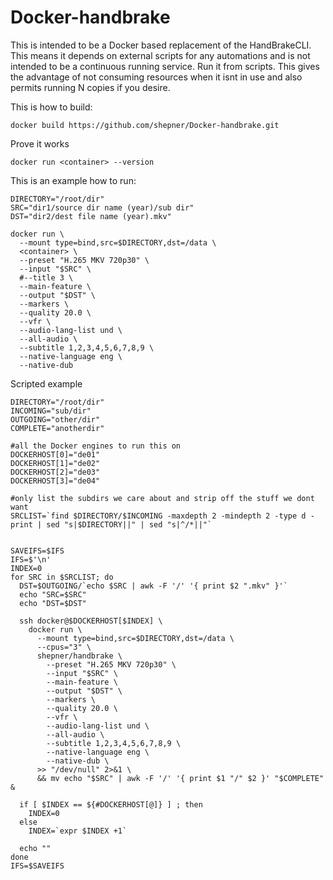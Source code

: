# Docker-handbrake

This is intended to be a Docker based replacement of the HandBrakeCLI.  This means it depends on external scripts for any automations and is not intended to be a continuous running service.  Run it from scripts.  This gives the advantage of not consuming resources when it isnt in use and also permits running N copies if you desire.


This is how to build:

``` shell
docker build https://github.com/shepner/Docker-handbrake.git
```


Prove it works

``` shell
docker run <container> --version
```


This is an example how to run:

``` shell
DIRECTORY="/root/dir"
SRC="dir1/source dir name (year)/sub dir"
DST="dir2/dest file name (year).mkv"

docker run \
  --mount type=bind,src=$DIRECTORY,dst=/data \
  <container> \
  --preset "H.265 MKV 720p30" \
  --input "$SRC" \
  #--title 3 \
  --main-feature \
  --output "$DST" \
  --markers \
  --quality 20.0 \
  --vfr \
  --audio-lang-list und \
  --all-audio \
  --subtitle 1,2,3,4,5,6,7,8,9 \
  --native-language eng \
  --native-dub
```


Scripted example

``` shell
DIRECTORY="/root/dir"
INCOMING="sub/dir"
OUTGOING="other/dir"
COMPLETE="anotherdir"

#all the Docker engines to run this on
DOCKERHOST[0]="de01"
DOCKERHOST[1]="de02"
DOCKERHOST[2]="de03"
DOCKERHOST[3]="de04"

#only list the subdirs we care about and strip off the stuff we dont want
SRCLIST=`find $DIRECTORY/$INCOMING -maxdepth 2 -mindepth 2 -type d -print | sed "s|$DIRECTORY||" | sed "s|^/*||"`


SAVEIFS=$IFS
IFS=$'\n'
INDEX=0
for SRC in $SRCLIST; do
  DST=$OUTGOING/`echo $SRC | awk -F '/' '{ print $2 ".mkv" }'`
  echo "SRC=$SRC"
  echo "DST=$DST"
  
  ssh docker@$DOCKERHOST[$INDEX] \
    docker run \
      --mount type=bind,src=$DIRECTORY,dst=/data \
      --cpus="3" \
      shepner/handbrake \
        --preset "H.265 MKV 720p30" \
        --input "$SRC" \
        --main-feature \
        --output "$DST" \
        --markers \
        --quality 20.0 \
        --vfr \
        --audio-lang-list und \
        --all-audio \
        --subtitle 1,2,3,4,5,6,7,8,9 \
        --native-language eng \
        --native-dub \
      >> "/dev/null" 2>&1 \
      && mv echo "$SRC" | awk -F '/' '{ print $1 "/" $2 }' "$COMPLETE" &
      
  if [ $INDEX == ${#DOCKERHOST[@]} ] ; then
    INDEX=0
  else
    INDEX=`expr $INDEX +1`
    
  echo ""
done
IFS=$SAVEIFS
```
